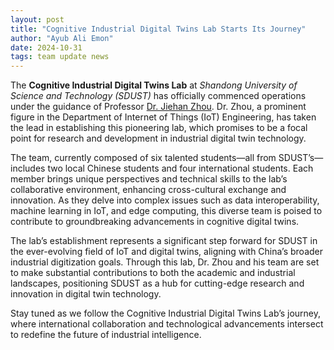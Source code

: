 ```yaml
---
layout: post
title: "Cognitive Industrial Digital Twins Lab Starts Its Journey"
author: "Ayub Ali Emon"
date: 2024-10-31
tags: team update news
---
```



The **Cognitive Industrial Digital Twins Lab** at *Shandong University of Science and Technology (SDUST)* has officially commenced operations under the guidance of Professor [Dr. Jiehan Zhou](/jiehan_zhou/). Dr. Zhou, a prominent figure in the Department of Internet of Things (IoT) Engineering, has taken the lead in establishing this pioneering lab, which promises to be a focal point for research and development in industrial digital twin technology.  

The team, currently composed of six talented students—all from SDUST’s—includes two local Chinese students and four international students. Each member brings unique perspectives and technical skills to the lab’s collaborative environment, enhancing cross-cultural exchange and innovation. As they delve into complex issues such as data interoperability, machine learning in IoT, and edge computing, this diverse team is poised to contribute to groundbreaking advancements in cognitive digital twins. 

The lab’s establishment represents a significant step forward for SDUST in the ever-evolving field of IoT and digital twins, aligning with China’s broader industrial digitization goals. Through this lab, Dr. Zhou and his team are set to make substantial contributions to both the academic and industrial landscapes, positioning SDUST as a hub for cutting-edge research and innovation in digital twin technology.  

Stay tuned as we follow the Cognitive Industrial Digital Twins Lab’s journey, where international collaboration and technological advancements intersect to redefine the future of industrial intelligence.
